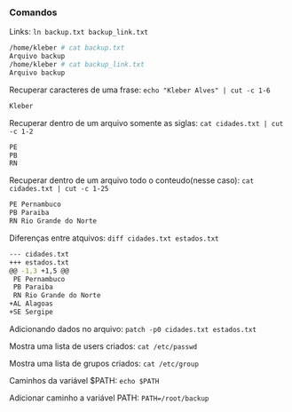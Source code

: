### Comandos

Links: `ln backup.txt backup_link.txt`
```bash
/home/kleber # cat backup.txt
Arquivo backup
/home/kleber # cat backup_link.txt
Arquivo backup
```
Recuperar caracteres de uma frase: `echo "Kleber Alves" | cut -c 1-6`
```bash
Kleber
```
Recuperar dentro de um arquivo somente as siglas: `cat cidades.txt | cut -c 1-2`
```bash
PE
PB
RN
```

Recuperar dentro de um arquivo todo o conteudo(nesse caso): `cat cidades.txt | cut -c 1-25`
```bash
PE Pernambuco
PB Paraiba
RN Rio Grande do Norte
```

Diferenças entre atquivos: `diff cidades.txt estados.txt`
```bash
--- cidades.txt
+++ estados.txt
@@ -1,3 +1,5 @@
 PE Pernambuco
 PB Paraiba
 RN Rio Grande do Norte
+AL Alagoas
+SE Sergipe
```

Adicionando dados no arquivo: `patch -p0 cidades.txt estados.txt`

Mostra uma lista de users criados: `cat /etc/passwd` 

Mostra uma lista de grupos criados: `cat /etc/group`

Caminhos da variável $PATH: `echo $PATH`

Adicionar caminho a variável PATH: `PATH=/root/backup`